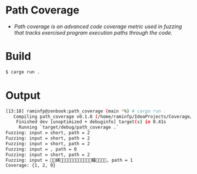 # Path Coverage

* _Path coverage is an advanced code coverage metric used in fuzzing that tracks exercised program execution paths through the code._

# Build

```bash
$ cargo run .
```

# Output

```bash
[13:18] raminfp@zenbook:path_coverage (main *%) # cargo run .
   Compiling path_coverage v0.1.0 (/home/raminfp/IdeaProjects/Coverage/path_coverage)
    Finished dev [unoptimized + debuginfo] target(s) in 0.41s
     Running `target/debug/path_coverage .`
Fuzzing: input = short, path = 2
Fuzzing: input = short, path = 2
Fuzzing: input = short, path = 2
Fuzzing: input = , path = 0
Fuzzing: input = short, path = 2
Fuzzing: input = 􏕟𚑋緙𹫆󓮴򊙞񳎑򈐸𕦦󷸦򃱆񰂾񬗲򥥮󁚾䡿􃄛񆝟򩇆򜻩, path = 1
Coverage: {1, 2, 0}

``` 